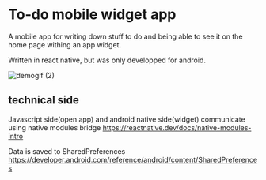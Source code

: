 # To-do mobile widget app 

A mobile app for writing down stuff to do and being able to see it on the home page withing an app widget.


Written in react native, but was only developped for android.


![demogif (2)](https://github.com/Iaol12/todowidget/assets/113976963/4dfc27b7-c5de-43b8-875f-185f998baa51)

## technical side
Javascript side(open app) and android native side(widget) communicate using native modules bridge https://reactnative.dev/docs/native-modules-intro


Data is saved to SharedPreferences https://developer.android.com/reference/android/content/SharedPreferences
